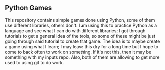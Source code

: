 ## Python Games

This repository contains simple games done using Python, some of them use different libraries, others don't. I am using this to practice Python as a language and see what I can do with different libraries; I got through tutorials to get a general idea of the tools, so some of these might be just going through said tutorial to create that game. The idea is to maybe create a game using what I learn; I may leave this dry for a long time but I hope to come to back often to work on something. If it's not this, then it may be something with my inputs repo.
Also, both of them are allowing to get more used to using git to do work.